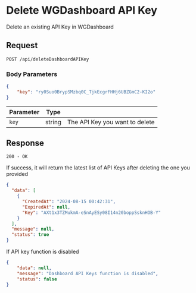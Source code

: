 # Delete WGDashboard API Key

Delete an existing API Key in WGDashboard

## Request

`POST /api/deleteDashboardAPIKey`

### Body Parameters

```json
{
    "key": "ry0Suo0BrypSMzbq0C_TjkEcgrFHHj6UBZGmC2-KI2o"
}
```
| Parameter | Type   |                                |
|-----------|--------|--------------------------------|
| `key`     | string | The API Key you want to delete |

## Response

`200 - OK`

If success, it will return the latest list of API Keys after deleting the one you provided

```json
{
  "data": [
    {
      "CreatedAt": "2024-08-15 00:42:31",
      "ExpiredAt": null,
      "Key": "AXt1x3TZMukmA-eSnAyESy08I14n20boppSsknHOB-Y"
    }
  ],
  "message": null,
  "status": true
}
```

If API key function is disabled

```json
{
    "data": null,
    "message": "Dashboard API Keys function is disabled",
    "status": false
}
```